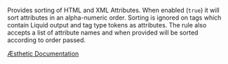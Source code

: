 Provides sorting of HTML and XML Attributes. When enabled (`true`) it will sort attributes in an alpha-numeric order. Sorting is ignored on tags which contain Liquid output and tag type tokens as attributes. The rule also accepts a list of attribute names and when provided will be sorted according to order passed.


[Æsthetic Documentation](https://aesthetic.js.org/rules/markup/attributeSort/)
